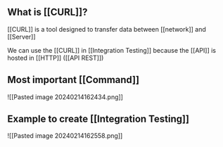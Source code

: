## What is [[CURL]]?

[[CURL]] is a tool designed to transfer data between [[network]] and [[Server]]

We can use the [[CURL]] in [[Integration Testing]] because the [[API]] is hosted in [[HTTP]] ([[API REST]])


## Most important [[Command]]

![[Pasted image 20240214162434.png]]

## Example to create [[Integration Testing]]
![[Pasted image 20240214162558.png]]


